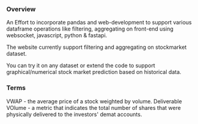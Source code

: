 ### Overview 
An Effort to incorporate pandas and web-development to support various dataframe operations like filtering, aggregating on front-end using websocket, javascript, python & fastapi.

The website currently support filtering and aggregating on stockmarket dataset. 

You can try it on any dataset or extend the code to support graphical/numerical stock market prediction based on historical data.


### Terms

VWAP - the average price of a stock weighted by volume.
Deliverable VOlume - a metric that indicates the total number of shares that were physically delivered to the investors' demat accounts.
